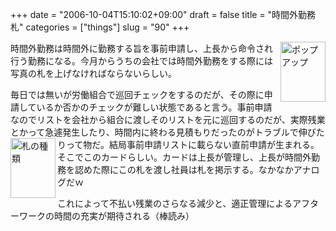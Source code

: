 +++
date = "2006-10-04T15:10:02+09:00"
draft = false
title = "時間外勤務札"
categories = ["things"]
slug = "90"
+++

<a href="/images/2006/10/img078.jpg" rel="lightbox"  ><img src="/images/2006/10/img078.jpg" alt="ポップアップ" title="ポップアップ" width="72" height="96" border="0" align="right"/></a>

時間外勤務は時間外に勤務する旨を事前申請し、上長から命令され行う勤務になる。今月からうちの会社では時間外勤務をする際には写真の札を上げなければならないらしい。

毎日では無いが労働組合で巡回チェックをするのだが、その際に申請しているか否かのチェックが難しい状態であると言う。事前申請なのでリストを会社から組合に渡しそのリストを元に巡回するのだが、実際残業とかって急遽発生したり、時間内に終わる見積もりだったのがトラブルで伸びたりって物だ。結局事前申請リストに載らない直前申請が生まれる。
<a href="/images/2006/10/img079.jpg" rel="lightbox"  ><img src="/images/2006/10/img079.jpg" alt="札の種類" title="札の種類" width="72" height="96" border="0" align="left" /></a>
そこでこのカードらしい。カードは上長が管理し、上長が時間外勤務を認めた際にこの札を渡し社員は札を掲示する。なかなかアナログだｗ

これによって不払い残業のさらなる減少と、適正管理によるアフターワークの時間の充実が期待される（棒読み）

